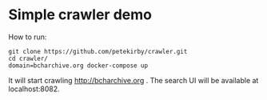 # Simple crawler demo

How to run:
```
git clone https://github.com/petekirby/crawler.git
cd crawler/
domain=bcharchive.org docker-compose up
```

It will start crawling http://bcharchive.org . The search UI will be available at localhost:8082.
